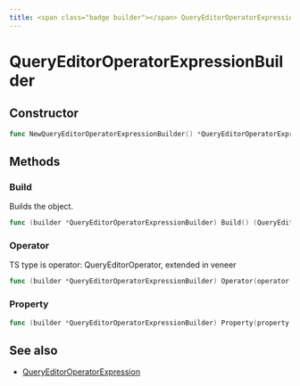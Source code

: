 ```yaml
---
title: <span class="badge builder"></span> QueryEditorOperatorExpressionBuilder
---
```

# <span class="badge builder"></span> QueryEditorOperatorExpressionBuilder

## Constructor

```go
func NewQueryEditorOperatorExpressionBuilder() *QueryEditorOperatorExpressionBuilder
```
## Methods

### <span class="badge object-method"></span> Build

Builds the object.

```go
func (builder *QueryEditorOperatorExpressionBuilder) Build() (QueryEditorOperatorExpression, error)
```

### <span class="badge object-method"></span> Operator

TS type is operator: QueryEditorOperator<QueryEditorOperatorValueType>, extended in veneer

```go
func (builder *QueryEditorOperatorExpressionBuilder) Operator(operator cog.Builder[cloudwatch.QueryEditorOperator]) *QueryEditorOperatorExpressionBuilder
```

### <span class="badge object-method"></span> Property

```go
func (builder *QueryEditorOperatorExpressionBuilder) Property(property cog.Builder[cloudwatch.QueryEditorProperty]) *QueryEditorOperatorExpressionBuilder
```

## See also

 * <span class="badge object-type-struct"></span> [QueryEditorOperatorExpression](./object-QueryEditorOperatorExpression.md)
